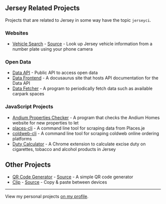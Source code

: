 ## Jersey Related Projects
Projects that are related to Jersey in some way have the topic `jerseyci`.
### Websites
* [Vehicle Search](https://vehicle-search.glitch.je) - [Source](https://github.com/glitchjsy/vehicle-search) - Look up Jersey vehicle information from a number plate using your phone camera

### Open Data
* [Data API](https://github.com/glitchjsy/data-api) - Public API to access open data
* [Data Frontend](https://github.com/glitchjsy/data-frontend) - A docusaurus site that hosts API documentation for the Data API
* [Data Fetcher](https://github.com/glitchjsy/data-fetcher) - A program to periodically fetch data such as available carpark spaces

### JavaScript Projects
* [Andium Properties Checker](https://github.com/glitchjsy/andium-checker) - A program that checks the Andium Homes website for new properties to let
* [places-cli](https://github.com/glitchjsy/places-cli) - A command line tool for scraping data from Places.je
* [coldweb-cli](https://github.com/glitchjsy/coldweb-cli) - A command line tool for scraping coldweb online ordering platforms
* [Duty Calculator](https://github.com/glitchjsy/duty-calculator) - A Chrome extension to calculate excise duty on cigarettes, tobacco and alcohol products in Jersey

## Other Projects
* [QR Code Generator](https://qrcode.glitch.je) - [Source](https://github.com/glitchjsy/qrcode) - A simple QR code generator
* [Clip](https://clip.glitch.je) - [Source](https://github.com/glitchjsy/clip) - Copy & paste between devices

------
View my personal projects [on my profile](https://github.com/lukeeey).
